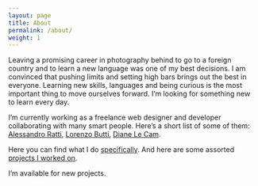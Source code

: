 ```yaml
---
layout: page
title: About
permalink: /about/
weight: 1
---
```


Leaving a promising career in photography behind to go to a foreign country and to learn a new language was one of my best decisions. I am convinced that pushing limits and setting high bars brings out the best in everyone. Learning new skills, languages and being curious is the most important thing to move ourselves forward. I’m looking for something new to learn every day.

I’m currently working as a freelance web designer and developer collaborating with many smart people. Here’s a short list of some of them: [Alessandro Ratti](http://geekbreakfast.it), [Lorenzo Butti](http://lorenzobutti.com), [Diane Le Cam](http://dianelecam.com).

Here you can find what I do [specifically](/what-i-do). And here are some assorted [projects I worked on](/projects).

I’m available for new projects.
